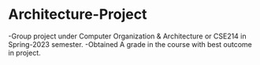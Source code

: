 # Architecture-Project
-Group project under Computer Organization & Architecture	or CSE214 in Spring-2023 semester.
-Obtained A grade in the course with best outcome in project.
